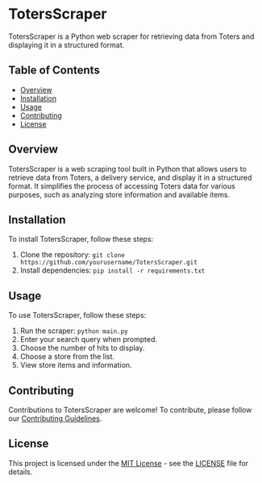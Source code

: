 <h1>TotersScraper</h1>

<p>TotersScraper is a Python web scraper for retrieving data from Toters and displaying it in a structured format.</p>

<h2>Table of Contents</h2>

<ul>
  <li><a href="#overview">Overview</a></li>
  <li><a href="#installation">Installation</a></li>
  <li><a href="#usage">Usage</a></li>
  <li><a href="#contributing">Contributing</a></li>
  <li><a href="#license">License</a></li>
</ul>

<h2 id="overview">Overview</h2>

<p>TotersScraper is a web scraping tool built in Python that allows users to retrieve data from Toters, a delivery service, and display it in a structured format. It simplifies the process of accessing Toters data for various purposes, such as analyzing store information and available items.</p>

<h2 id="installation">Installation</h2>

<p>To install TotersScraper, follow these steps:
<ol>
  <li>Clone the repository: <code>git clone https://github.com/yourusername/TotersScraper.git</code></li>
  <li>Install dependencies: <code>pip install -r requirements.txt</code></li>
</ol>
</p>

<h2 id="usage">Usage</h2>

<p>To use TotersScraper, follow these steps:
<ol>
  <li>Run the scraper: <code>python main.py</code></li>
  <li>Enter your search query when prompted.</li>
  <li>Choose the number of hits to display.</li>
  <li>Choose a store from the list.</li>
  <li>View store items and information.</li>
</ol>
</p>

<h2 id="contributing">Contributing</h2>

<p>Contributions to TotersScraper are welcome! To contribute, please follow our <a href="CONTRIBUTING.md">Contributing Guidelines</a>.</p>

<h2 id="license">License</h2>

<p>This project is licensed under the <a href="LICENSE">MIT License</a> - see the <a href="LICENSE">LICENSE</a> file for details.</p>
